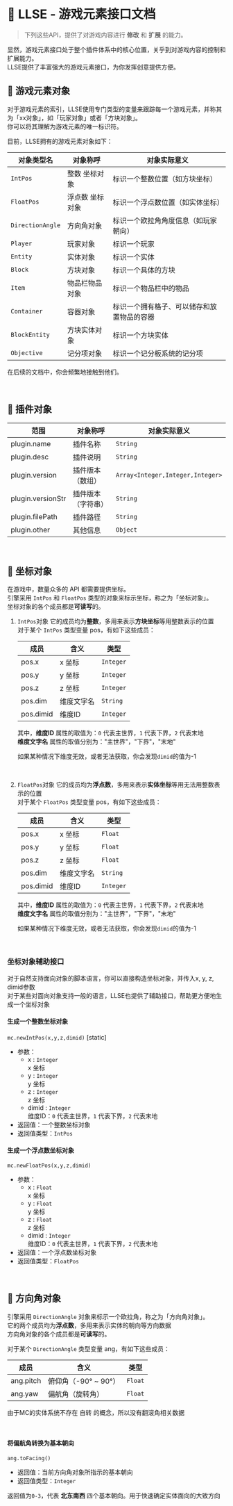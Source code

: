 # 🎨 LLSE - 游戏元素接口文档

> 下列这些API，提供了对游戏内容进行 **修改** 和 **扩展** 的能力。  

显然，游戏元素接口处于整个插件体系中的核心位置，关乎到对游戏内容的控制和扩展能力。  
LLSE提供了丰富强大的游戏元素接口，为你发挥创意提供方便。

## 🔮 游戏元素对象

对于游戏元素的索引，LLSE使用专门类型的变量来跟踪每一个游戏元素，并称其为「xx对象」，如「玩家对象」或者「方块对象」。  
你可以将其理解为游戏元素的唯一标识符。   

目前，LLSE拥有的游戏元素对象如下：

| 对象类型名       | 对象称呼        | 对象实际意义                               |
| ---------------- | --------------- | ------------------------------------------ |
| `IntPos`         | 整数 坐标对象   | 标识一个整数位置（如方块坐标）             |
| `FloatPos`       | 浮点数 坐标对象 | 标识一个浮点数位置（如实体坐标）           |
| `DirectionAngle` | 方向角对象      | 标识一个欧拉角角度信息（如玩家朝向）       |
| `Player`         | 玩家对象        | 标识一个玩家                               |
| `Entity`         | 实体对象        | 标识一个实体                               |
| `Block`          | 方块对象        | 标识一个具体的方块                         |
| `Item`           | 物品栏物品对象  | 标识一个物品栏中的物品                     |
| `Container`      | 容器对象        | 标识一个拥有格子、可以储存和放置物品的容器 |
| `BlockEntity`    | 方块实体对象    | 标识一个方块实体                           |
| `Objective`      | 记分项对象      | 标识一个记分板系统的记分项                 |

在后续的文档中，你会频繁地接触到他们。

<br>

## 🧩 插件对象

| 范围       | 对象称呼                              | 对象实际意义  |
| ------------ | ------------------------------------- | --------- |
| plugin.name    | 插件名称                             | `String` |
| plugin.desc    | 插件说明                      | `String` |
| plugin.version     | 插件版本（数组）                  | `Array<Integer,Integer,Integer>` |
| plugin.versionStr  | 插件版本（字符串）             | `String` |
| plugin.filePath | 插件路径                         | `String` |
| plugin.other     | 其他信息                     | `Object` |

<br>

## 🎯 坐标对象

在游戏中，数量众多的 API 都需要提供坐标。  
引擎采用 `IntPos` 和 `FloatPos` 类型的对象来标示坐标，称之为「坐标对象」。   
坐标对象的各个成员都是**可读写**的。 

1. `IntPos`对象
   它的成员均为**整数**，多用来表示**方块坐标**等用整数表示的位置  
   对于某个 `IntPos` 类型变量 pos，有如下这些成员：  

   | 成员      | 含义       | 类型      |
   | --------- | ---------- | --------- |
   | pos.x     | x 坐标     | `Integer` |
   | pos.y     | y 坐标     | `Integer` |
   | pos.z     | z 坐标     | `Integer` |
   | pos.dim   | 维度文字名 | `String`  |
   | pos.dimid | 维度ID     | `Integer` |

   其中，**维度ID** 属性的取值为：`0` 代表主世界，`1` 代表下界，`2` 代表末地    
   **维度文字名** 属性的取值分别为："主世界"，"下界"，"末地"

   如果某种情况下维度无效，或者无法获取，你会发现`dimid`的值为-1

   <br>

2. `FloatPos`对象
   它的成员均为**浮点数**，多用来表示**实体坐标**等用无法用整数表示的位置  
   对于某个 `FloatPos` 类型变量 pos，有如下这些成员：  

   | 成员      | 含义       | 类型      |
   | --------- | ---------- | --------- |
   | pos.x     | x 坐标     | `Float`   |
   | pos.y     | y 坐标     | `Float`   |
   | pos.z     | z 坐标     | `Float`   |
   | pos.dim   | 维度文字名 | `String`  |
   | pos.dimid | 维度ID     | `Integer` |

   其中，**维度ID** 属性的取值为：`0` 代表主世界，`1` 代表下界，`2` 代表末地    
   **维度文字名** 属性的取值分别为："主世界"，"下界"，"末地"

   如果某种情况下维度无效，或者无法获取，你会发现`dimid`的值为-1

<br>

### 坐标对象辅助接口

对于自然支持面向对象的脚本语言，你可以直接构造坐标对象，并传入x, y, z, dimid参数  
对于某些对面向对象支持一般的语言，LLSE也提供了辅助接口，帮助更方便地生成一个坐标对象

#### 生成一个整数坐标对象

`mc.newIntPos(x,y,z,dimid)` [static]

- 参数：
  - x : `Integer`  
    x 坐标
  - y : `Integer`  
    y 坐标
  - z : `Integer`  
    z 坐标
  - dimid : `Integer`  
    维度ID：`0` 代表主世界，`1` 代表下界，`2` 代表末地  
- 返回值：一个整数坐标对象
- 返回值类型：`IntPos`

#### 生成一个浮点数坐标对象

`mc.newFloatPos(x,y,z,dimid)`

- 参数：
  - x : `Float`  
    x 坐标
  - y : `Float`  
    y 坐标
  - z : `Float`  
    z 坐标
  - dimid : `Integer`  
    维度ID：`0` 代表主世界，`1` 代表下界，`2` 代表末地  
- 返回值：一个浮点数坐标对象
- 返回值类型：`FloatPos`

<br>

## 📐 方向角对象

引擎采用 `DirectionAngle` 对象来标示一个欧拉角，称之为「方向角对象」。  
它的两个成员均为**浮点数**，多用来表示实体的朝向等方向数据   
方向角对象的各个成员都是**可读写**的。 

对于某个 `DirectionAngle` 类型变量 ang，有如下这些成员：  

| 成员      | 含义       | 类型      |
| --------- | ---------- | --------- |
| ang.pitch  | 俯仰角（-90° ~ 90°） | `Float` |
| ang.yaw | 偏航角（旋转角） | `Float`   |

由于MC的实体系统不存在 自转 的概念，所以没有翻滚角相关数据

<br>

#### 将偏航角转换为基本朝向

`ang.toFacing()`

- 返回值：当前方向角对象所指示的基本朝向
- 返回值类型：`Integer`

返回值为`0-3`，代表 **北东南西** 四个基本朝向。用于快速确定实体面向的大致方向

<br>

